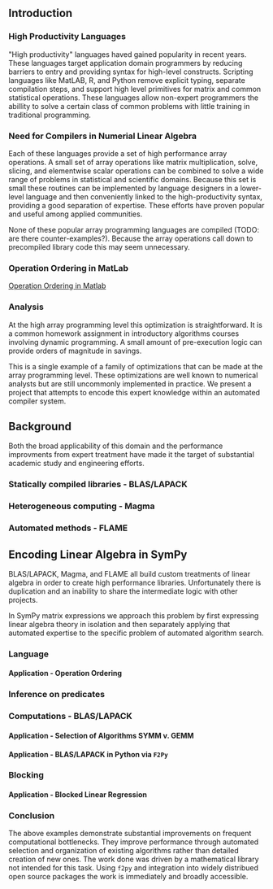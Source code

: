 
Introduction
------------

### High Productivity Languages

"High productivity" languages haved gained popularity in recent years.  These languages target application domain programmers by reducing barriers to entry and providing syntax for high-level constructs.  Scripting languages like MatLAB, R, and Python remove explicit typing, separate compilation steps, and support high level primitives for matrix and common statistical operations.  These languages allow non-expert programmers the abillity to solve a certain class of common problems with little training in traditional programming.

### Need for Compilers in Numerial Linear Algebra

Each of these languages provide a set of high performance array operations.  A small set of array operations like matrix multiplication, solve, slicing, and elementwise scalar operations can be combined to solve a wide range of problems in statistical and scientific domains.  Because this set is small these routines can be implemented by language designers in a lower-level language and then conveniently linked to the high-productivity syntax, providing a good separation of expertise. These efforts have proven popular and useful among applied communities.

None of these popular array programming languages are compiled (TODO: are there counter-examples?).  Because the array operations call down to precompiled library code this may seem unnecessary.


### Operation Ordering in MatLab

[Operation Ordering in Matlab](operation-ordering-matlab.md)

### Analysis

At the high array programming level this optimization is straightforward.  It is a common homework assignment in introductory algorithms courses involving dynamic programming.  A small amount of pre-execution logic can provide orders of magnitude in savings.

This is a single example of a family of optimizations that can be made at the array programming level.  These optimizations are well known to numerical analysts but are still uncommonly implemented in practice.  We present a project that attempts to encode this expert knowledge within an automated compiler system.

Background
----------

Both the broad applicability of this domain and the performance improvments from expert treatment have made it the target of substantial academic study and engineering efforts.

### Statically compiled libraries - BLAS/LAPACK

### Heterogeneous computing - Magma

### Automated methods - FLAME


Encoding Linear Algebra in SymPy
--------------------------------

BLAS/LAPACK, Magma, and FLAME all build custom treatments of linear algebra in order to create high performance libraries.  Unfortunately there is duplication and an inability to share the intermediate logic with other projects.  

In SymPy matrix expressions we approach this problem by first expressing linear algebra theory in isolation and then separately applying that automated expertise to the specific problem of automated algorithm search.

### Language

#### Application - Operation Ordering

### Inference on predicates

### Computations - BLAS/LAPACK

#### Application - Selection of Algorithms SYMM v. GEMM

#### Application - BLAS/LAPACK in Python via `F2Py`

### Blocking

#### Application - Blocked Linear Regression

### Conclusion

The above examples demonstrate substantial improvements on frequent computational bottlenecks.  They improve performance through automated selection and organization of existing algorithms rather than detailed creation of new ones.  The work done was driven by a mathematical library not intended for this task.  Using `f2py` and integration into widely distribued open source packages the work is immediately and broadly accessible.
